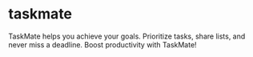 # taskmate
TaskMate helps you achieve your goals. Prioritize tasks, share lists, and never miss a deadline. Boost productivity with TaskMate!
